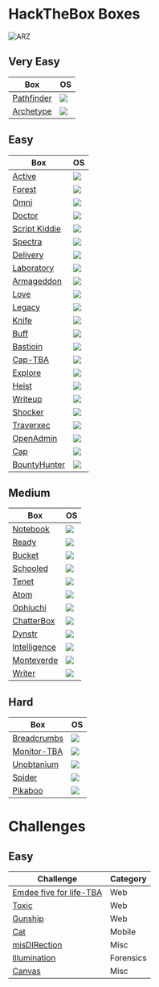 # HackTheBox Boxes

![ARZ](https://www.hackthebox.eu/badge/image/283411)

## Very Easy
Box                                                                                                              | OS
---                                                                                                              | ---       
[Pathfinder](https://github.com/AbdullahRizwan101/CTF-Writeups/blob/master/HackTheBox/Pathfinder.md)             | <img src="https://i.imgur.com/8SPmSeo.gif"/>
[Archetype](https://github.com/AbdullahRizwan101/CTF-Writeups/blob/master/HackTheBox/Archetype.md)               | <img src="https://i.imgur.com/8SPmSeo.gif"/>

## Easy

Box                                                                                                              | OS
---                                                                                                              | ---       
[Active](https://github.com/AbdullahRizwan101/CTF-Writeups/blob/master/HackTheBox/Active.md)                     | <img src="https://i.imgur.com/8SPmSeo.gif"/>
[Forest](https://github.com/AbdullahRizwan101/CTF-Writeups/blob/master/HackTheBox/Forest.md)                     |  <img src="https://i.imgur.com/8SPmSeo.gif"/>
[Omni](https://github.com/AbdullahRizwan101/CTF-Writeups/blob/master/HackTheBox/Omni.md)                         | <img src="https://i.imgur.com/8SPmSeo.gif"/>
[Doctor](https://github.com/AbdullahRizwan101/CTF-Writeups/blob/master/HackTheBox/Doctor.md)                     | <img src= "https://i.imgur.com/hZoovNY.png"/>
[Script Kiddie](https://github.com/AbdullahRizwan101/CTF-Writeups/blob/master/HackTheBox/Script_Kiddie.md)       | <img src="https://i.imgur.com/hZoovNY.png"/>
[Spectra](https://github.com/AbdullahRizwan101/CTF-Writeups/blob/master/HackTheBox/Spectra.md)                   | <img src="https://i.imgur.com/hZoovNY.png"/>
[Delivery](https://github.com/AbdullahRizwan101/CTF-Writeups/blob/master/HackTheBox/Deilvery.md)                 | <img src="https://i.imgur.com/hZoovNY.png"/> 
[Laboratory](https://github.com/AbdullahRizwan101/CTF-Writeups/blob/master/HackTheBox/Laboratory.md)             | <img src="https://i.imgur.com/hZoovNY.png"/> 
[Armageddon](https://github.com/AbdullahRizwan101/CTF-Writeups/blob/master/HackTheBox/Armageddon.md)             | <img src="https://i.imgur.com/hZoovNY.png"/>
[Love](https://github.com/AbdullahRizwan101/CTF-Writeups/blob/master/HackTheBox/Love.md)                         | <img src="https://i.imgur.com/8SPmSeo.gif"/>
[Legacy](https://github.com/AbdullahRizwan101/CTF-Writeups/blob/master/HackTheBox/Legacy.md)                     | <img src="https://i.imgur.com/8SPmSeo.gif"/>
[Knife](https://github.com/AbdullahRizwan101/CTF-Writeups/blob/master/HackTheBox/Knife.md)                       | <img src="https://i.imgur.com/hZoovNY.png"/>
[Buff](https://github.com/AbdullahRizwan101/CTF-Writeups/blob/master/HackTheBox/Buff.md)                         | <img src="https://i.imgur.com/8SPmSeo.gif"/>
[Bastioin](https://github.com/AbdullahRizwan101/CTF-Writeups/blob/master/HackTheBox/Bastion.md)                  | <img src="https://i.imgur.com/8SPmSeo.gif"/>
[Cap-TBA](https://github.com/AbdullahRizwan101/CTF-Writeups/blob/master/HackTheBox/Cap.md)                           | <img src="https://i.imgur.com/hZoovNY.png"/>
[Explore](https://github.com/AbdullahRizwan101/CTF-Writeups/blob/master/HackTheBox/Explore.md)              | <img src="https://i.imgur.com/eZSccPd.png"/>
[Heist](https://github.com/AbdullahRizwan101/CTF-Writeups/blob/master/HackTheBox/Heist.md)                   | <img src="https://i.imgur.com/8SPmSeo.gif"/>
[Writeup](https://github.com/AbdullahRizwan101/CTF-Writeups/blob/master/HackTheBox/Writeup.md)                 | <img src="https://i.imgur.com/hZoovNY.png"/>
[Shocker](https://github.com/AbdullahRizwan101/CTF-Writeups/blob/master/HackTheBox/Shocker.md)                 | <img src="https://i.imgur.com/hZoovNY.png"/>
[Traverxec](https://github.com/AbdullahRizwan101/CTF-Writeups/blob/master/HackTheBox/Traverxec.md)             | <img src="https://i.imgur.com/hZoovNY.png"/>
[OpenAdmin](https://github.com/AbdullahRizwan101/CTF-Writeups/blob/master/HackTheBox/OpenAdmin.md)             | <img src="https://i.imgur.com/hZoovNY.png"/>
[Cap](https://github.com/AbdullahRizwan101/CTF-Writeups/blob/master/HackTheBox/Cap.md)                         | <img src="https://i.imgur.com/hZoovNY.png"/>
[BountyHunter](https://github.com/AbdullahRizwan101/CTF-Writeups/blob/master/HackTheBox/BountyHunter.md)       | <img src="https://i.imgur.com/hZoovNY.png"/>

## Medium
Box                                                                                                              | OS
---                                                                                                              | ---
[Notebook](https://github.com/AbdullahRizwan101/CTF-Writeups/blob/master/HackTheBox/Notebook.md)                 | <img src="https://i.imgur.com/hZoovNY.png"/>
[Ready](https://github.com/AbdullahRizwan101/CTF-Writeups/blob/master/HackTheBox/Ready.md)                       | <img src="https://i.imgur.com/hZoovNY.png"/>
[Bucket](https://github.com/AbdullahRizwan101/CTF-Writeups/blob/master/HackTheBox/Bucket.md)                     | <img src="https://i.imgur.com/hZoovNY.png"/>
[Schooled](https://github.com/AbdullahRizwan101/CTF-Writeups/blob/master/HackTheBox/Schooled.md)                 | <img src="https://i.imgur.com/hZoovNY.png"/>
[Tenet](https://github.com/AbdullahRizwan101/CTF-Writeups/blob/master/HackTheBox/Tenet.md)                       | <img src="https://i.imgur.com/hZoovNY.png"/>
[Atom](https://github.com/AbdullahRizwan101/CTF-Writeups/blob/master/HackTheBox/Atom.md)                         | <img src="https://i.imgur.com/8SPmSeo.gif"/>
[Ophiuchi](https://github.com/AbdullahRizwan101/CTF-Writeups/blob/master/HackTheBox/Ophiuchi.md)                 | <img src="https://i.imgur.com/hZoovNY.png"/>
[ChatterBox](https://github.com/AbdullahRizwan101/CTF-Writeups/blob/master/HackTheBox/Chatterbox.md)             | <img src="https://i.imgur.com/8SPmSeo.gif"/>
[Dynstr](https://github.com/AbdullahRizwan101/CTF-Writeups/blob/master/HackTheBox/Dynstr.md)                     | <img src="https://i.imgur.com/hZoovNY.png"/>
[Intelligence](https://github.com/AbdullahRizwan101/CTF-Writeups/blob/master/HackTheBox/Intelligence.md)         | <img src="https://i.imgur.com/8SPmSeo.gif"/>
[Monteverde](https://github.com/AbdullahRizwan101/CTF-Writeups/blob/master/HackTheBox/Monteverde.md)             | <img src="https://i.imgur.com/8SPmSeo.gif"/>
[Writer](https://github.com/AbdullahRizwan101/Private-Wirteups/blob/main/Writer.md)                              | <img src="https://i.imgur.com/hZoovNY.png"/>

## Hard

Box                                                                                                              | OS
---                                                                                                              | ---       
[Breadcrumbs](https://github.com/AbdullahRizwan101/CTF-Writeups/blob/master/HackTheBox/Breadcrumbs.md)           | <img src="https://i.imgur.com/8SPmSeo.gif"/>
[Monitor-TBA](https://github.com/AbdullahRizwan101/CTF-Writeups/blob/master/HackTheBox/Monitor.md)               | <img src= "https://i.imgur.com/hZoovNY.png"/>
[Unobtanium](https://github.com/AbdullahRizwan101/CTF-Writeups/blob/master/HackTheBox/Unobtainium.md)            | <img src= "https://i.imgur.com/hZoovNY.png"/>
[Spider](https://github.com/AbdullahRizwan101/CTF-Writeups/blob/master/HackTheBox/Spider.md)                     | <img src= "https://i.imgur.com/hZoovNY.png"/>
[Pikaboo](https://github.com/AbdullahRizwan101/CTF-Writeups/blob/master/HackTheBox/Pikaboo.md)                   | <img src= "https://i.imgur.com/hZoovNY.png"/>
# Challenges

## Easy

Challenge                                                                                                        |Category
---                                                                                                              | ---       
[Emdee five for life-TBA](https://github.com/AbdullahRizwan101/CTF-Writeups/blob/master/HackTheBox/MD5-4-life.md)    | Web
[Toxic](https://github.com/AbdullahRizwan101/CTF-Writeups/blob/master/HackTheBox/Toxic.md)                           | Web
[Gunship](https://github.com/AbdullahRizwan101/CTF-Writeups/blob/master/HackTheBox/Gunship.md)                       | Web
[Cat](https://github.com/AbdullahRizwan101/CTF-Writeups/blob/master/HackTheBox/Cat.md)                               | Mobile                 
[misDIRection](https://github.com/AbdullahRizwan101/CTF-Writeups/blob/master/HackTheBox/misDIRection.md)             | Misc
[Illumination](https://github.com/AbdullahRizwan101/CTF-Writeups/blob/master/HackTheBox/Illumination.md)             | Forensics
[Canvas](https://github.com/AbdullahRizwan101/CTF-Writeups/blob/master/HackTheBox/Canvas.md)                         | Misc
